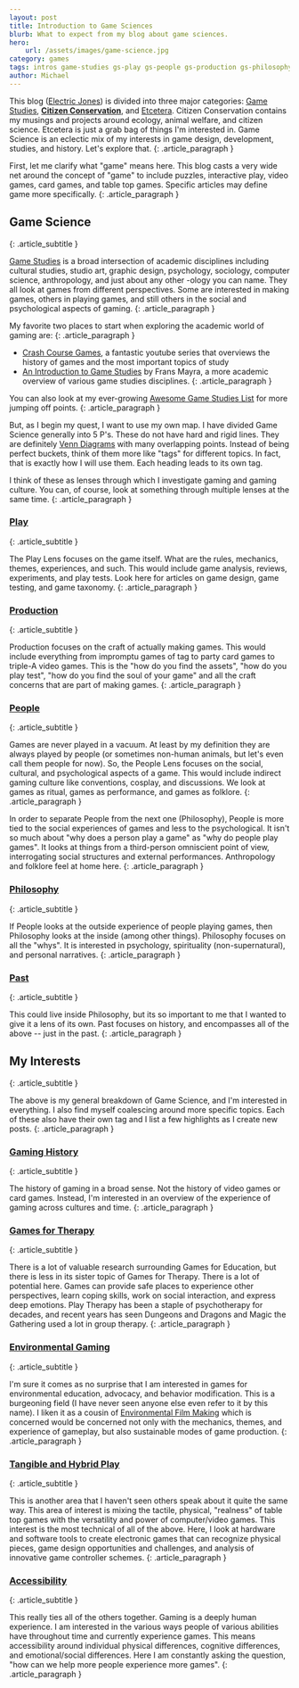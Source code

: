 ```yaml
---
layout: post
title: Introduction to Game Sciences
blurb: What to expect from my blog about game sciences. 
hero:
    url: /assets/images/game-science.jpg
category: games
tags: intros game-studies gs-play gs-people gs-production gs-philosophy gs-past constantly-updated 
author: Michael
---
```


This blog ([Electric Jones](http://electricjones.me)) is divided into three major categories: [Game Studies](http://electricjones.me/games), **[Citizen Conservation](http://electricjones.me/ecology)**, and [Etcetera](http://electricjones.me/etcetera). Citizen Conservation contains my musings and projects around ecology, animal welfare, and citizen science. Etcetera is just a grab bag of things I'm interested in. Game Science is an eclectic mix of my interests in game design, development, studies, and history. Let's explore that.
{: .article_paragraph }

First, let me clarify what "game" means here. This blog casts a very wide net around the concept of "game" to include puzzles, interactive play, video games, card games, and table top games. Specific articles may define game more specifically.
{: .article_paragraph }

## Game Science
{: .article_subtitle }

[Game Studies](https://en.wikipedia.org/wiki/Game_studies) is a broad intersection of academic disciplines including cultural studies, studio art, graphic design, psychology, sociology, computer science, anthropology, and just about any other -ology you can name. They all look at games from different perspectives. Some are interested in making games, others in playing games, and still others in the social and psychological aspects of gaming.
{: .article_paragraph }

My favorite two places to start when exploring the academic world of gaming are:
{: .article_paragraph }

- [Crash Course Games](), a fantastic youtube series that overviews the history of games and the most important topics of study
- [An Introduction to Game Studies](https://www.google.com/books/edition/An_Introduction_to_Game_Studies/XonWQB1vHDMC) by Frans Mayra, a more academic overview of various game studies disciplines.
{: .article_paragraph }

You can also look at my ever-growing [Awesome Game Studies List](https://github.com/electricjones/awesome-game-studies) for more jumping off points.
{: .article_paragraph }

But, as I begin my quest, I want to use my own map. I have divided Game Science generally into 5 P's. These do not have hard and rigid lines. They are definitely [Venn Diagrams](https://en.wikipedia.org/wiki/Venn_diagram) with many overlapping points. Instead of being perfect buckets, think of them more like "tags" for different topics. In fact, that is exactly how I will use them. Each heading leads to its own tag.

I think of these as lenses through which I investigate gaming and gaming culture. You can, of course, look at something through multiple lenses at the same time.
{: .article_paragraph }

### [Play](https://electricjones.me/tag/gs-play/)
{: .article_subtitle }

The Play Lens focuses on the game itself. What are the rules, mechanics, themes, experiences, and such. This would include game analysis, reviews, experiments, and play tests. Look here for articles on game design, game testing, and game taxonomy.
{: .article_paragraph }

### [Production](https://electricjones.me/tag/gs-production/)
{: .article_subtitle }

Production focuses on the craft of actually making games. This would include everything from impromptu games of tag to party card games to triple-A video games. This is the "how do you find the assets", "how do you play test", "how do you find the soul of your game" and all the craft concerns that are part of making games.
{: .article_paragraph }

### [People](https://electricjones.me/tag/gs-people/)
{: .article_subtitle }

Games are never played in a vacuum. At least by my definition they are always played by people (or sometimes non-human animals, but let's even call them people for now). So, the People Lens focuses on the social, cultural, and psychological aspects of a game. This would include indirect gaming culture like conventions, cosplay, and discussions. We look at games as ritual, games as performance, and games as folklore.
{: .article_paragraph }

In order to separate People from the next one (Philosophy), People is more tied to the social experiences of games and less to the psychological. It isn't so much about "why does a person play a game" as "why do people play games". It looks at things from a third-person omniscient point of view, interrogating social structures and external performances. Anthropology and folklore feel at home here.
{: .article_paragraph }

### [Philosophy](https://electricjones.me/tag/gs-philosophy/)
{: .article_subtitle }

If People looks at the outside experience of people playing games, then Philosophy looks at the inside (among other things). Philosophy focuses on all the "whys". It is interested in psychology, spirituality (non-supernatural), and personal narratives.
{: .article_paragraph }

### [Past](https://electricjones.me/tag/gs-past/)
{: .article_subtitle }

This could live inside Philosophy, but its so important to me that I wanted to give it a lens of its own. Past focuses on history, and encompasses all of the above -- just in the past. 
{: .article_paragraph }

## My Interests
{: .article_subtitle }

The above is my general breakdown of Game Science, and I'm interested in everything. I also find myself coalescing around more specific topics. Each of these also have their own tag and I list a few highlights as I create new posts.
{: .article_paragraph }

### [Gaming History](https://electricjones.me/tag/gs-past/)
{: .article_subtitle }

The history of gaming in a broad sense. Not the history of video games or card games. Instead, I'm interested in an overview of the experience of gaming across cultures and time.
{: .article_paragraph }

### [Games for Therapy](https://electricjones.me/tag/gs-therapy/)
{: .article_subtitle }

There is a lot of valuable research surrounding Games for Education, but there is less in its sister topic of Games for Therapy. There is a lot of potential here. Games can provide safe places to experience other perspectives, learn coping skills, work on social interaction, and express deep emotions. Play Therapy has been a staple of psychotherapy for decades, and recent years has seen Dungeons and Dragons and Magic the Gathering used a lot in group therapy.
{: .article_paragraph }

### [Environmental Gaming](https://electricjones.me/tag/gs-environmental/)
{: .article_subtitle }

I'm sure it comes as no surprise that I am interested in games for environmental education, advocacy, and behavior modification. This is a burgeoning field (I have never seen anyone else even refer to it by this name). I liken it as a cousin of [Environmental Film Making](https://www.american.edu/soc/environmental-film/) which is concerned would be concerned not only with the mechanics, themes, and experience of gameplay, but also sustainable modes of game production.
{: .article_paragraph }

### [Tangible and Hybrid Play](https://electricjones.me/tag/gs-hybrid/)
{: .article_subtitle }

This is another area that I haven't seen others speak about it quite the same way. This area of interest is mixing the tactile, physical, "realness" of table top games with the versatility and power of computer/video games. This interest is the most technical of all of the above. Here, I look at hardware and software tools to create electronic games that can recognize physical pieces, game design opportunities and challenges, and analysis of innovative game controller schemes.
{: .article_paragraph }

### [Accessibility](https://electricjones.me/tag/gs-accessibility/)
{: .article_subtitle }

This really ties all of the others together. Gaming is a deeply human experience. I am interested in the various ways people of various abilities have throughout time and currently experience games. This means accessibility around individual physical differences, cognitive differences, and emotional/social differences. Here I am constantly asking the question, "how can we help more people experience more games". 
{: .article_paragraph }
